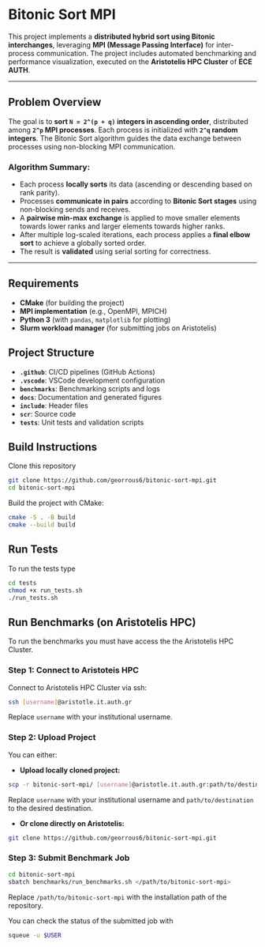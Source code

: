 # Bitonic Sort MPI

This project implements a **distributed hybrid sort using Bitonic interchanges**, leveraging 
**MPI (Message Passing Interface)** for inter-process communication. The project includes automated 
benchmarking and performance visualization, executed on the **Aristotelis HPC Cluster** of **ECE AUTH**.

---

## Problem Overview

The goal is to **sort `N = 2^(p + q)` integers in ascending order**, distributed among 
**`2^p` MPI processes**. Each process is initialized with **`2^q` random integers**. 
The Bitonic Sort algorithm guides the data exchange between processes using non-blocking 
MPI communication.

### Algorithm Summary:
- Each process **locally sorts** its data (ascending or descending based on rank parity).
- Processes **communicate in pairs** according to **Bitonic Sort stages** using non-blocking sends 
and receives.
- A **pairwise min-max exchange** is applied to move smaller elements towards lower ranks and larger 
elements towards higher ranks.
- After multiple log-scaled iterations, each process applies a **final elbow sort** to achieve a
globally sorted order.
- The result is **validated** using serial sorting for correctness.

---

## Requirements
- **CMake** (for building the project)
- **MPI implementation** (e.g., OpenMPI, MPICH)
- **Python 3** (with `pandas`, `matplotlib` for plotting)
- **Slurm workload manager** (for submitting jobs on Aristotelis)

## Project Structure
- **`.github`**: CI/CD pipelines (GitHub Actions)
- **`.vscode`**: VSCode development configuration
- **`benchmarks`**: Benchmarking scripts and logs
- **`docs`**: Documentation and generated figures
- **`include`**: Header files
- **`scr`**: Source code
- **`tests`**: Unit tests and validation scripts

## Build Instructions

Clone this repository
```bash
git clone https://github.com/georrous6/bitonic-sort-mpi.git
cd bitonic-sort-mpi
```

Build the project with CMake:
```bash
cmake -S . -B build
cmake --build build
```

## Run Tests
To run the tests type
```bash
cd tests
chmod +x run_tests.sh
./run_tests.sh
```

## Run Benchmarks (on Aristotelis HPC)
To run the benchmarks you must have access the the Aristotelis HPC Cluster.

### Step 1: Connect to Aristoteis HPC
Connect to Aristotelis HPC Cluster via ssh:
```bash
ssh [username]@aristotle.it.auth.gr
```
Replace `username` with your institutional username.

### Step 2: Upload Project
You can either:

- **Upload locally cloned project:**
```bash
scp -r bitonic-sort-mpi/ [username]@aristotle.it.auth.gr:path/to/destination/
```
Replace `username` with your institutional username and `path/to/destination` to the desired destination.

- **Or clone directly on Aristotelis:**
```bash
git clone https://github.com/georrous6/bitonic-sort-mpi.git
```

### Step 3: Submit Benchmark Job
```bash
cd bitonic-sort-mpi
sbatch benchmarks/run_benchmarks.sh </path/to/bitonic-sort-mpi>
```
Replace `/path/to/bitonic-sort-mpi` with the installation path of the repository.

You can check the status of the submitted job with
```bash
squeue -u $USER
```

